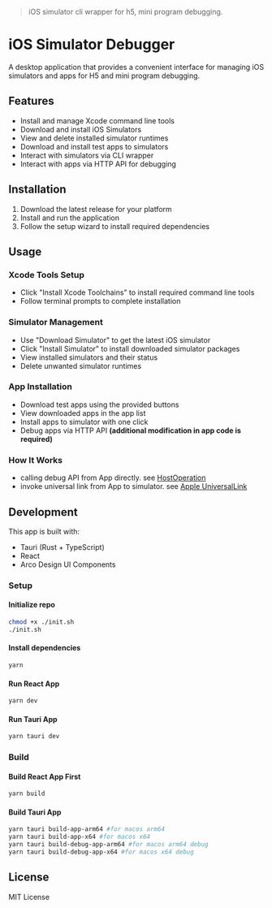 > iOS simulator cli wrapper for h5, mini program debugging.

# iOS Simulator Debugger

A desktop application that provides a convenient interface for managing iOS simulators and apps for H5 and mini program debugging.

## Features

- Install and manage Xcode command line tools
- Download and install iOS Simulators
- View and delete installed simulator runtimes 
- Download and install test apps to simulators
- Interact with simulators via CLI wrapper
- Interact with apps via HTTP API for debugging

## Installation

1. Download the latest release for your platform
2. Install and run the application
3. Follow the setup wizard to install required dependencies

## Usage

### Xcode Tools Setup
- Click "Install Xcode Toolchains" to install required command line tools
- Follow terminal prompts to complete installation

### Simulator Management 
- Use "Download Simulator" to get the latest iOS simulator
- Click "Install Simulator" to install downloaded simulator packages
- View installed simulators and their status
- Delete unwanted simulator runtimes

### App Installation
- Download test apps using the provided buttons
- View downloaded apps in the app list
- Install apps to simulator with one click
- Debug apps via HTTP API **(additional modification in app code is required)**

### How It Works
- calling debug API from App directly. see [HostOperation](./src-tauri/src/host/host.rs)
- invoke universal link from App to simulator. see [Apple UniversalLink](https://developer.apple.com/documentation/xcode/allowing-apps-and-websites-to-link-to-your-content/)

## Development

This app is built with:
- Tauri (Rust + TypeScript)
- React
- Arco Design UI Components

### Setup

#### Initialize repo
```bash
chmod +x ./init.sh
./init.sh
```

#### Install dependencies
```bash
yarn
```

#### Run React App
```bash
yarn dev
```

#### Run Tauri App
```bash
yarn tauri dev
```

### Build

#### Build React App First
```bash
yarn build
```

#### Build Tauri App
```bash
yarn tauri build-app-arm64 #for macos arm64
yarn tauri build-app-x64 #for macos x64
yarn tauri build-debug-app-arm64 #for macos arm64 debug
yarn tauri build-debug-app-x64 #for macos x64 debug
```

## License

MIT License
